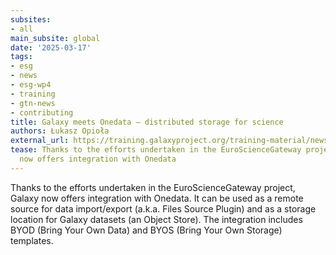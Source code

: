 ```yaml
---
subsites:
- all
main_subsite: global
date: '2025-03-17'
tags:
- esg
- news
- esg-wp4
- training
- gtn-news
- contributing
title: Galaxy meets Onedata — distributed storage for science
authors: Łukasz Opioła
external_url: https://training.galaxyproject.org/training-material/news/2025/03/17/galaxy-meets-onedata.html
tease: Thanks to the efforts undertaken in the EuroScienceGateway project, Galaxy
  now offers integration with Onedata
---
```

Thanks to the efforts undertaken in the EuroScienceGateway project, Galaxy now offers integration with Onedata. It can be used as a remote source for data import/export (a.k.a. Files Source Plugin) and as a storage location for Galaxy datasets (an Object Store). The integration includes BYOD (Bring Your Own Data) and BYOS (Bring Your Own Storage) templates.